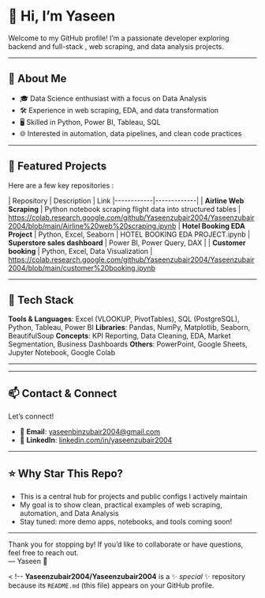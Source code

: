 # 👋 Hi, I’m Yaseen

Welcome to my GitHub profile! I’m a passionate developer exploring backend and full-stack , web scraping, and data analysis projects.

---

## 🔧 About Me

- 🎓 Data Science enthusiast with a focus on Data Analysis  
- 🛠️ Experience in web scraping, EDA, and data transformation  
- 🖥️ Skilled in Python, Power BI, Tableau, SQL 
- 🌐 Interested in automation, data pipelines, and clean code practices  

---

## 📂 Featured Projects

Here are a few key repositories :

| Repository | Description | Link
|------------|-------------|
| **Airline Web Scraping** | Python notebook scraping flight data into structured tables | https://colab.research.google.com/github/Yaseenzubair2004/Yaseenzubair2004/blob/main/Airline%20web%20scraping.ipynb
| **Hotel Booking EDA Project** | Python, Excel, Seaborn | HOTEL BOOKING EDA PROJECT.ipynb
| **Superstore sales dashboard** | Power BI, Power Query, DAX |
| **Customer booking** | Python, Excel, Data Visualization | https://colab.research.google.com/github/Yaseenzubair2004/Yaseenzubair2004/blob/main/customer%20booking.ipynb

---

## 🧰 Tech Stack

**Tools & Languages**: Excel (VLOOKUP, PivotTables), SQL (PostgreSQL), Python, Tableau, Power BI
**Libraries**: Pandas, NumPy, Matplotlib, Seaborn, BeautifulSoup
**Concepts**: KPI Reporting, Data Cleaning, EDA, Market Segmentation, Business Dashboards
**Others**: PowerPoint, Google Sheets, Jupyter Notebook, Google Colab

---



---

## 📫 Contact & Connect

Let’s connect!  
- 📧 **Email**: yaseenbinzubair2004@gmail.com  
- 🔗 **LinkedIn**: [linkedin.com/in/yaseenzubair2004]((https://www.linkedin.com/feed/))  

---

## ⭐ Why Star This Repo?

- This is a central hub for projects and public configs I actively maintain  
- My goal is to show clean, practical examples of web scraping, automation, and Data Analysis
- Stay tuned: more demo apps, notebooks, and tools coming soon!

---

Thank you for stopping by! If you’d like to collaborate or have questions, feel free to reach out.  
— Yaseen 🙌

<  !--
**Yaseenzubair2004/Yaseenzubair2004** is a ✨ _special_ ✨ repository because its `README.md` (this file) appears on your GitHub profile.
